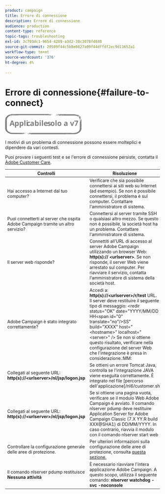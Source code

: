 ```yaml
---
product: campaign
title: Errore di connessione
description: Errore di connessione
audience: production
content-type: reference
topic-tags: troubleshooting
exl-id: 3c793dc1-9654-4289-a3d2-30c3078fd848
source-git-commit: 20509f44c5b8e0827a09f44dffdf2ec9d11652a1
workflow-type: tm+mt
source-wordcount: '376'
ht-degree: 4%

---
```


# Errore di connessione{#failure-to-connect}

![](../../assets/v7-only.svg)

I motivi di un problema di connessione possono essere molteplici e dipendere da vari contesti.

Puoi provare i seguenti test e se l&#39;errore di connessione persiste, contatta il [Adobe Customer Care](https://helpx.adobe.com/it/enterprise/admin-guide.html/enterprise/using/support-for-experience-cloud.ug.html).



<table> 
<thead> 
<tr> 
<th>Controlli<br /> </th> 
<th>Risoluzione<br /> </th> 
</tr> 
</thead> 
<tbody> 
<tr> 
<td>Hai accesso a Internet dal tuo computer?</td> 
<td>Verificare che sia possibile connettersi ai siti web su Internet (ad esempio). Se non è possibile connettersi, il problema è sul computer. Contattare l'amministratore di sistema.</td>
</tr>
<tr> 
<td>Puoi connetterti al server che ospita Adobe Campaign tramite un altro servizio?</td> 
<td>Connettersi al server tramite SSH o qualsiasi altro mezzo. Se questo non è possibile, la società host ha un problema. Contattare l'amministratore di sistema.</td>
</tr>
<tr> 
<td>Il server web risponde?</td> 
<td>Connettiti all’URL di accesso al server Adobe Campaign utilizzando un browser Web: <b>http(s):// &lt;urlserver&gt;</b>. Se non risponde, il server Web viene arrestato sul computer. Per riavviare il servizio, contatta l'amministratore di sistema della società host.</td>
</tr>
<tr> 
<td>Adobe Campaign è stato integrato correttamente?</td> 
<td>Accedi a: <b>http(s)://&lt;urlserver&gt;/r/test</b> URL. Il server deve restituire il seguente tipo di messaggio: &lt;redir status="OK" date="YYYY/MM/DD HH&lt;span id="0" translate="no"/&gt;SS" build="XXXX" host="&lt;hostname&gt;" localhost="&lt;server&gt;" /&gt;
Se non si ottiene questo risultato, verificare nella configurazione del server Web che l'integrazione è presa in considerazione.:MM:</td>
</tr>
<tr> 
<td>Collegati al seguente URL: <b>http(s)://&lt;urlserver&gt;/nl/jsp/logon.jsp</b></td>
<td>Se ottieni un errore Tomcat Java, controlla se l'integrazione JAVA viene eseguita correttamente. È integrato nel file [percorso dell'applicazione]/nl6/customer.sh</td>
</tr>
<tr> 
<td>Collegati al seguente URL: <b>http(s)://&lt;urlserver&gt;/nl/jsp/logon.jsp</b></td>
<td>Se si ottiene una pagina vuota, verificare se il modulo Web Adobe Campaign è avviato. Il comando nlserver pdump deve restituire Application Server for Adobe Campaign Classic (7.X YY.R build XXX@SHA1) di DD/MM/YYYY. In caso contrario, riavvia il modulo con il comando nlserver start web</td>
</tr>
<tr>
<td>Controllare la configurazione generale delle aree di protezione.</td>
<td>Per ulteriori informazioni sulla configurazione delle aree di protezione, consulta <a href="https://experienceleague.adobe.com/docs/campaign-classic/using/installing-campaign-classic/additional-configurations/configuring-campaign-server.html?lang=en#configuring-campaign-server"/>questa sezione.</a></td>
</tr>
<tr>
<td>Il comando nlserver pdump restituisce <b>Nessuna attività</b></td>
<td>È necessario riavviare l'intera applicazione Adobe Campaign. A questo scopo, utilizza il seguente comando: <b>nlserver watchdog -svc -noconsole</b></td>
</tr>
</tbody> 
</table>
